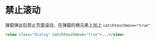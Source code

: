 # 禁止滚动

弹窗弹出后禁止页面滚动，在弹窗的根元素上加上 `catchtouchmove="true"`

```html
<view class="dialog" catchtouchmove="true">...</view>
```
